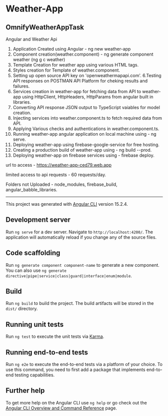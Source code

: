 # Weather-App

## OmnifyWeatherAppTask

Angular and Weather Api

1. Application Created using Angular - ng new weather-app
2. Component creation(weather.component) - ng generate component weather (ng g c weather)
3. Template Creation for weather app using various HTML tags.
4. Styles creation for Template of weather.component.
5. Setting up open source API key on 'openweathermapapi.com'.
6.Testing API responses on POSTMAN API Platform for cheking results and failures.
7. Services creation in weather-app for fetching data from API to weather-app using HttpClient, HttpHeaders, HttpParams from angular built in libraries.
8. Converting API response JSON output to TypeScript vaiables for model creation.
9. Injecting services into weather.component.ts to fetch required data from API.
10. Applying Various checks and authentications in weather.component.ts.
11. Running weather-app angular application on local machine using - ng serve.
12. Deploying weather-app using firebase-google-service for free hosting.
13. Creating a production build of weather-app using - ng build --prod.
14. Deploying weather-app on firebase services using - firebase deploy.

url to access - https://weather-app-ced79.web.app

limited access to api requests - 60 requests/day.

Folders not Uploaded - node_modules, firebase_build, angular_babble_libraries.

-------------------------------------------------------------------------------------------------------------------------------------------

This project was generated with [Angular CLI](https://github.com/angular/angular-cli) version 15.2.4.

## Development server

Run `ng serve` for a dev server. Navigate to `http://localhost:4200/`. The application will automatically reload if you change any of the source files.

## Code scaffolding

Run `ng generate component component-name` to generate a new component. You can also use `ng generate directive|pipe|service|class|guard|interface|enum|module`.

## Build

Run `ng build` to build the project. The build artifacts will be stored in the `dist/` directory.

## Running unit tests

Run `ng test` to execute the unit tests via [Karma](https://karma-runner.github.io).

## Running end-to-end tests

Run `ng e2e` to execute the end-to-end tests via a platform of your choice. To use this command, you need to first add a package that implements end-to-end testing capabilities.

## Further help

To get more help on the Angular CLI use `ng help` or go check out the [Angular CLI Overview and Command Reference](https://angular.io/cli) page.
